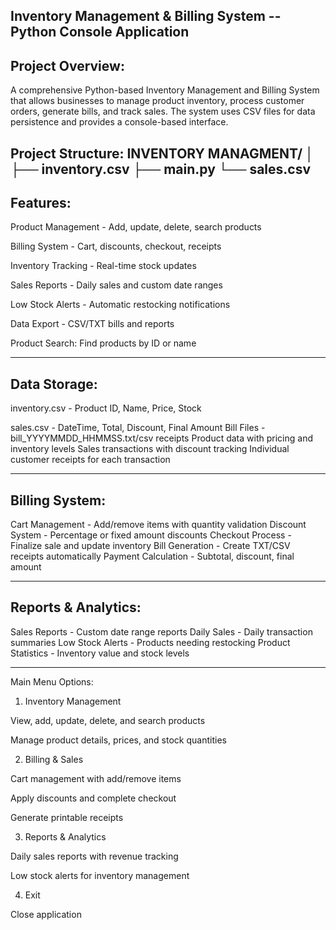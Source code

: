 ## Inventory Management & Billing System -- Python Console Application

## Project Overview:
A comprehensive Python-based Inventory Management and Billing System that allows businesses to manage product inventory, process customer orders, generate bills, and track sales. The system uses CSV files for data persistence and provides a console-based interface.

Project Structure:
INVENTORY MANAGMENT/
│
├── inventory.csv
├── main.py
└── sales.csv
------------------------------------------------------------------------

## Features:

Product Management - Add, update, delete, search products

Billing System - Cart, discounts, checkout, receipts

Inventory Tracking - Real-time stock updates

Sales Reports - Daily sales and custom date ranges

Low Stock Alerts - Automatic restocking notifications

Data Export - CSV/TXT bills and reports

Product Search: Find products by ID or name

------------------------------------------------------------------------

## Data Storage:

inventory.csv - Product ID, Name, Price, Stock

sales.csv - DateTime, Total, Discount, Final Amount
Bill Files - bill_YYYYMMDD_HHMMSS.txt/csv receipts
Product data with pricing and inventory levels
Sales transactions with discount tracking
Individual customer receipts for each transaction

------------------------------------------------------------------------

## Billing System:
Cart Management - Add/remove items with quantity validation
Discount System - Percentage or fixed amount discounts
Checkout Process - Finalize sale and update inventory
Bill Generation - Create TXT/CSV receipts automatically
Payment Calculation - Subtotal, discount, final amount

------------------------------------------------------------------------

## Reports & Analytics:
Sales Reports - Custom date range reports
Daily Sales - Daily transaction summaries
Low Stock Alerts - Products needing restocking
Product Statistics - Inventory value and stock levels

------------------------------------------------------------------------

Main Menu Options:
1. Inventory Management

View, add, update, delete, and search products

Manage product details, prices, and stock quantities

2. Billing & Sales

Cart management with add/remove items

Apply discounts and complete checkout

Generate printable receipts

3. Reports & Analytics

Daily sales reports with revenue tracking

Low stock alerts for inventory management

4. Exit

Close application
